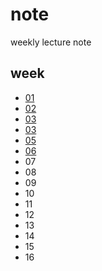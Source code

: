 # note
weekly lecture note


## week
+ [01](01)
+ [02](02)
+ [03](03)
+ [03](04)
+ [05](05)
+ [06](06)
+ 07
+ 08
+ 09
+ 10
+ 11
+ 12
+ 13
+ 14
+ 15
+ 16